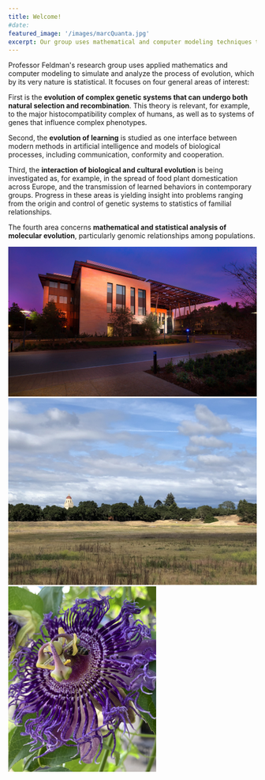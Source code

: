 ```yaml
---
title: Welcome!
#date:
featured_image: '/images/marcQuanta.jpg'
excerpt: Our group uses mathematical and computer modeling techniques to study problems in evolutionary biology.
---
```


Professor Feldman's research group uses applied mathematics and computer modeling to simulate and analyze the process of evolution, which by its very nature is statistical. It focuses on four general areas of interest: 

First is the **evolution of complex genetic systems that can undergo both natural selection and recombination**. This theory is relevant, for example, to the major histocompatibility complex of humans, as well as to systems of genes that influence complex phenotypes.

Second, the **evolution of learning** is studied as one interface between modern methods in artificial intelligence and models of biological processes, including communication, conformity and cooperation. 

Third, the **interaction of biological and cultural evolution** is being investigated as, for example, in the spread of food plant domestication across Europe, and the transmission of learned behaviors in contemporary groups. Progress in these areas is yielding insight into problems ranging from the origin and control of genetic systems to statistics of familial relationships.

The fourth area concerns **mathematical and statistical analysis of molecular evolution**, particularly genomic relationships among populations.

<div class="gallery" data-columns="1">
	<img src="/images/bass.jpg">
	<img src="/images/hoover2.jpg">
	<img width="300" src="/images/passiflora.jpg">
</div>
